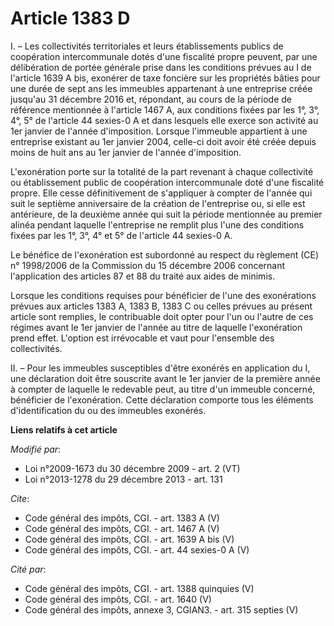 # Article 1383 D

I. – Les collectivités territoriales et leurs établissements publics de coopération intercommunale dotés d'une fiscalité
propre peuvent, par une délibération de portée générale prise dans les conditions prévues au I de l'article 1639 A bis,
exonérer de taxe foncière sur les propriétés bâties pour une durée de sept ans les immeubles appartenant à une entreprise
créée jusqu'au 31 décembre 2016 et, répondant, au cours de la période de référence mentionnée à l'article 1467 A, aux
conditions fixées par les 1°, 3°, 4°, 5° de l'article 44 sexies-0 A et dans lesquels elle exerce son activité au 1er janvier
de l'année d'imposition. Lorsque l'immeuble appartient à une entreprise existant au 1er janvier 2004, celle-ci doit avoir été
créée depuis moins de huit ans au 1er janvier de l'année d'imposition.

L'exonération porte sur la totalité de la part revenant à chaque collectivité ou établissement public de coopération
intercommunale doté d'une fiscalité propre. Elle cesse définitivement de s'appliquer à compter de l'année qui suit le
septième anniversaire de la création de l'entreprise ou, si elle est antérieure, de la deuxième année qui suit la période
mentionnée au premier alinéa pendant laquelle l'entreprise ne remplit plus l'une des conditions fixées par les 1°, 3°, 4° et
5° de l'article 44 sexies-0 A.

Le bénéfice de l'exonération est subordonné au respect du règlement (CE) n° 1998/2006 de la Commission du 15 décembre 2006
concernant l'application des articles 87 et 88 du traité aux aides de minimis.

Lorsque les conditions requises pour bénéficier de l'une des exonérations prévues aux articles 1383 A, 1383 B, 1383 C ou
celles prévues au présent article sont remplies, le contribuable doit opter pour l'un ou l'autre de ces régimes avant le 1er
janvier de l'année au titre de laquelle l'exonération prend effet. L'option est irrévocable et vaut pour l'ensemble des
collectivités.

II. – Pour les immeubles susceptibles d'être exonérés en application du I, une déclaration doit être souscrite avant le 1er
janvier de la première année à compter de laquelle le redevable peut, au titre d'un immeuble concerné, bénéficier de
l'exonération. Cette déclaration comporte tous les éléments d'identification du ou des immeubles exonérés.

**Liens relatifs à cet article**

_Modifié par_:

  - Loi n°2009-1673 du 30 décembre 2009 - art. 2 (VT)
  - Loi n°2013-1278 du 29 décembre 2013 - art. 131

_Cite_:

  - Code général des impôts, CGI. - art. 1383 A (V)
  - Code général des impôts, CGI. - art. 1467 A (V)
  - Code général des impôts, CGI. - art. 1639 A bis (V)
  - Code général des impôts, CGI. - art. 44 sexies-0 A (V)

_Cité par_:

  - Code général des impôts, CGI. - art. 1388 quinquies (V)
  - Code général des impôts, CGI. - art. 1640 (V)
  - Code général des impôts, annexe 3, CGIAN3. - art. 315 septies (V)

